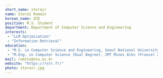```yaml
---
short_name: storair
name: Storaï Romain
korean_name: 로망
position: M.S. Student
department: Department of Computer Science and Engineering
interests:
 - "LLM Optimization"
 - "Information Retrieval"
education:
 - "M.S. in Computer Science and Engineering, Seoul National University 2023~"
 - "M.Eng. in Computer Science (Dual Degree), IMT Mines Alès (France) 2023~"
mail: romsto@snu.ac.kr
website: "https://rstr.fr/"
photo: storair.jpg
---
```

